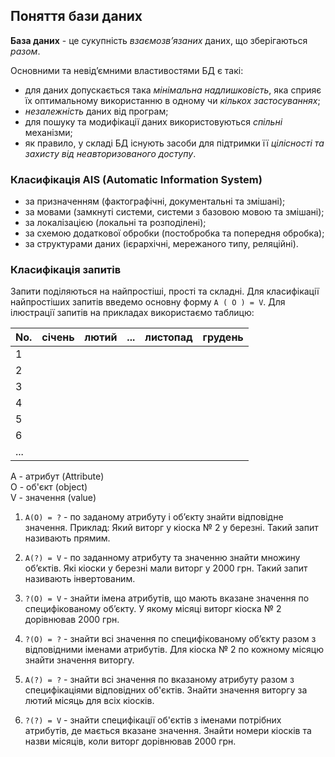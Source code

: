 ## Поняття бази даних

**База даних** - це сукупність _взаємозв’язаних_ даних, що зберігаються _разом_.

Основними та невід’ємними властивостями БД є такі:
* для даних допускається така _мінімальна надлишковість_, яка сприяє їх оптимальному використанню в одному чи _кількох застосуваннях_;
* _незалежність_ даних від програм;
* для пошуку та модифікації даних використовуються _спільні_ механізми;
* як правило, у складі БД існують засоби для підтримки її _цілісності та захисту від неавторизованого доступу_.

### Класифікація AIS (Automatic Information System)

* за призначенням (фактографічні, документальні та змішані);
* за мовами (замкнуті системи, системи з базовою мовою та змішані);
* за локалізацією (локальні та розподілені);
* за схемою додаткової обробки (постобробка та попередня обробка);
* за структурами даних (ієрархічні, мережаного типу, реляційні).

### Класифікація запитів

Запити поділяються на найпростіші, прості та складні. Для класифікації найпростіших
запитів введемо основну форму ```А ( O ) = V```. Для ілюстрації запитів на прикладах
використаємо таблицю:

No. | січень | лютий | ... | листопад | грудень
----|--------|-------|-----|----------|--------
  1 |        |       |     |          |         
  2 |        |       |     |          |        
  3 |        |       |     |          |        
  4 |        |       |     |          |        
  5 |        |       |     |          |        
  6 |        |       |     |          |        
... |        |       |     |          |        

A - атрибут (Attribute)</br>
O - об'єкт (object)</br>
V - значення (value)</br>

1. ```А(O) = ?``` - по заданому атрибуту і об’єкту знайти відповідне значення. Приклад: Який виторг у кіоска № 2 у березні. Такий запит називають прямим.

2. ```А(?) = V``` - по заданному атрибуту та значенню знайти множину об’єктів. Які кіоски у березні мали виторг у 2000 грн. Такий запит називають інвертованим.

3. ```?(О) = V``` - знайти імена атрибутів, що мають вказане значення по специфікованому об’єкту. У якому місяці виторг кіоска № 2 дорівнював 2000 грн.

4. ```?(О) = ?``` - знайти всі значення по специфікованому об’єкту разом з відповідними іменами атрибутів. Для кіоска № 2 по кожному місяцю знайти значення виторгу.

5. ```А(?) = ?``` - знайти всі значення по вказаному атрибуту разом з специфікаціями відповідних об'єктів. Знайти значення виторгу за лютий місяць для всіх кіосків.

6. ```?(?) = V``` - знайти специфікації об'єктів з іменами потрібних атрибутів, де мається
вказане значення. Знайти номери кіосків та назви місяців, коли виторг дорівнював
2000 грн.

